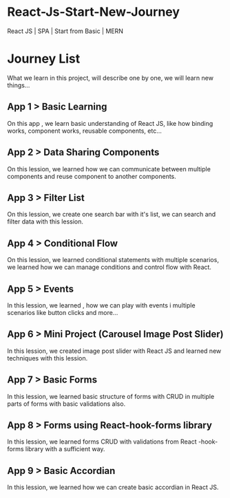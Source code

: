 # React-Js-Start-New-Journey
React JS |  SPA | Start from Basic | MERN

# Journey List
What we learn in this project, will describe one by one, we will learn new things...

## App 1 > Basic Learning
On this app , we learn basic understanding of React JS, like how binding works, component works, reusable components, etc...

## App 2 > Data Sharing Components
On this lession, we learned how we can communicate between multiple components and reuse component to another components.

## App 3 > Filter List
On this lession, we create one search bar with it's list, we can search and filter data with this lession.

## App 4 > Conditional Flow
On this lession, we learned conditional statements with multiple scenarios, we learned how we can manage conditions and control flow with React.

## App 5 > Events
In this lession, we learned , how we can play with events i multiple scenarios like button clicks and more...

## App 6 > Mini Project (Carousel Image Post Slider)
In this lession, we created image post slider with React JS and learned new techniques with this lession.

## App 7 > Basic Forms
In this lession, we learned basic structure of forms with CRUD in multiple parts of forms with basic validations also.

## App 8 > Forms using React-hook-forms library
In this lession, we learned forms CRUD with validations from React -hook-forms library with a sufficient way.

## App 9 > Basic Accordian
In this lession, we learned how we can create basic accordian in React JS.
